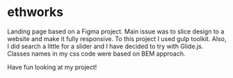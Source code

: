 # ethworks

Landing page based on a Figma project. Main issue was to slice design to a website and make it
fully responsive.
To this project I used gulp toolkit. Also, I did search a little for a slider and I have decided to
try with Glide.js.
Classes names in my css code were based on BEM approach.

Have fun looking at my project!
